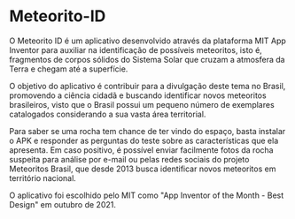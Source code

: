 # Meteorito-ID

O Meteorito ID é um aplicativo desenvolvido através da plataforma MIT App Inventor para auxiliar na identificação de possíveis meteoritos, isto é, fragmentos de corpos sólidos do Sistema Solar que cruzam a atmosfera da Terra e chegam até a superfície.

O objetivo do aplicativo é contribuir para a divulgação deste tema no Brasil, promovendo a ciência cidadã e buscando identificar novos meteoritos brasileiros, visto que o Brasil possui um pequeno número de exemplares catalogados considerando a sua vasta área territorial. 

Para saber se uma rocha tem chance de ter vindo do espaço, basta instalar o APK e responder as perguntas do teste sobre as características que ela apresenta. Em caso positivo, é possível enviar facilmente fotos da rocha suspeita para análise por e-mail ou pelas redes sociais do projeto Meteoritos Brasil, que desde 2013 busca identificar novos meteoritos em território nacional. 

O aplicativo foi escolhido pelo MIT como "App Inventor of the Month - Best Design" em outubro de 2021. 

